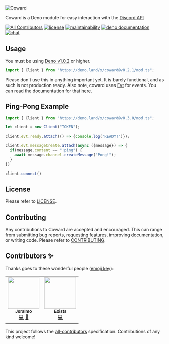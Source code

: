 ![Coward](img/logo.png)

Coward is a Deno module for easy interaction with the [Discord API](https://discordapp.com/developers/docs/intro "Discord API")

[![All Contributors](https://img.shields.io/badge/all_contributors-1-orange.svg?style=flat)](#contributors-)
[![license](https://img.shields.io/github/license/fox-cat/coward)](LICENSE)
[![maintainability](https://img.shields.io/codeclimate/maintainability-percentage/fox-cat/coward)](https://codeclimate.com/github/fox-cat/coward/maintainability)
[![deno documentation](https://img.shields.io/badge/deno-documentation-blue?style=flat)](https://doc.deno.land/https/deno.land/x/coward/mod.ts)
[![chat](https://img.shields.io/discord/699014519745413181?style=flat)](https://discord.gg/9u9Hkn7)

## Usage

You must be using [Deno v1.0.2](https://github.com/denoland/deno/releases/tag/v1.0.2) or higher.
```typescript
import { Client } from "https://deno.land/x/coward@v0.2.1/mod.ts";
```
Please don't use this in anything important yet. It is barely functional, and as such is not production ready.
Also note, coward uses [Evt](https://github.com/garronej/evt) for events. You can read the documentation for that [here](https://docs.evt.land).

## Ping-Pong Example

```typescript
import { Client } from "https://deno.land/x/coward@v0.3.0/mod.ts";

let client = new Client("TOKEN");

client.evt.ready.attach(() => {console.log("READY!")});

client.evt.messageCreate.attach(async ({message}) => {
  if(message.content == "!ping") {
    await message.channel.createMessage("Pong!");
  }
})

client.connect()
```

## License

Please refer to [LICENSE](LICENSE).

## Contributing

Any contributions to Coward are accepted and encouraged.
This can range from submitting bug reports, requesting features, improving documentation, or writing code.
Please refer to [CONTRIBUTING](CONTRIBUTING.md).

## Contributors ✨

Thanks goes to these wonderful people ([emoji key](https://allcontributors.org/docs/en/emoji-key)):

<!-- ALL-CONTRIBUTORS-LIST:START - Do not remove or modify this section -->
<!-- prettier-ignore-start -->
<!-- markdownlint-disable -->
<table>
  <tr>
    <td align="center"><a href="https://github.com/Joralmo"><img src="https://avatars0.githubusercontent.com/u/19753876?v=4" width="100px;" alt=""/><br /><sub><b>Joralmo</b></sub></a><br /><a href="https://github.com/fox-cat/coward/commits?author=Joralmo" title="Code">💻</a> <a href="https://github.com/fox-cat/coward/issues?q=author%3AJoralmo" title="Bug reports">🐛</a></td>
    <td align="center"><a href="https://github.com/userterminal"><img src="https://avatars3.githubusercontent.com/u/55012346?v=4" width="100px;" alt=""/><br /><sub><b>Exists</b></sub></a><br /><a href="https://github.com/fox-cat/coward/commits?author=userterminal" title="Code">💻</a></td>
  </tr>
</table>

<!-- markdownlint-enable -->
<!-- prettier-ignore-end -->
<!-- ALL-CONTRIBUTORS-LIST:END -->

This project follows the [all-contributors](https://github.com/all-contributors/all-contributors) specification. Contributions of any kind welcome!
